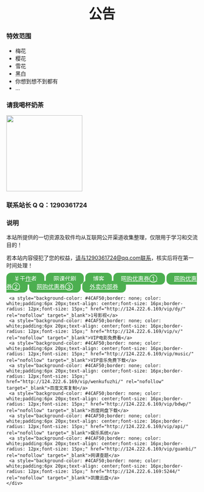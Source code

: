 <h1 align="center" style="font-size:35px;">公告</h1>

### 特效范围
- 梅花
- 樱花
- 雪花
- 黑白
- 你想到想不到都有
- ...


### 请我喝杯奶茶

<img src="https://pic.imgdb.cn/item/6153f6f72ab3f51d91f8ef3b.png" width="200px">

### 联系站长 Q Q：1290361724

### 说明

本站所提供的一切资源及软件均从互联网公开渠道收集整理，仅限用于学习和交流目的！

若本站内容侵犯了您的权益，请与1290361724@qq.com联系，核实后将在第一时间处理！

<a style="background-color: #4CAF50;border: none; color: white;padding:6px 20px;text-align: center;font-size: 16px;border-radius: 12px;font-size: 15px;" href="http://124.222.6.169/about/" rel="nofollow" target="_blank" >关于作者</a>
     <a style="background-color: #4CAF50;border: none; color: white;padding:6px 20px;text-align: center;font-size: 16px;border-radius: 12px;font-size: 15px;" href="http://124.222.6.169/wk/123/" rel="nofollow" target="_blank"  >网课代刷</a>
    <a style="background-color: #4CAF50;border: none; color: white;padding:6px 20px;text-align: center;font-size: 16px;border-radius: 12px;font-size: 15px;" href="http://124.222.6.169/blog/" rel="nofollow" target="_blank"  >博客</a>
     <a style="background-color: #4CAF50;border: none; color: white;padding:6px 20px;text-align: center;font-size: 16px;border-radius: 12px;font-size: 15px;" href="http://gwzs.haotquan.com" rel="nofollow" target="_blank" >网购优惠券①</a>
     <a style="background-color: #4CAF50;border: none; color: white;padding:6px 20px;text-align: center;font-size: 16px;border-radius: 12px;font-size: 15px;" href="http://124.222.6.169/youhui/hdk" rel="nofollow" target="_blank" >网购优惠券②</a>
     <a style="background-color: #4CAF50;border: none; color: white;padding:6px 20px;text-align: center;font-size: 16px;border-radius: 12px;font-size: 15px;" href="http://124.222.6.169/youhui/dtk" rel="nofollow" target="_blank" >网购优惠券③</a>
     <a style="background-color: #4CAF50;border: none; color: white;padding:6px 20px;text-align: center;font-size: 16px;border-radius: 12px;font-size: 15px;" href="http://124.222.6.169/vip/waimai/" rel="nofollow" target="_blank" >外卖内部券</a>
      
     <a style="background-color: #4CAF50;border: none; color: white;padding:6px 20px;text-align: center;font-size: 16px;border-radius: 12px;font-size: 15px;" href="http://124.222.6.169/vip/dy/" rel="nofollow" target="_blank">1号影视</a>
     <a style="background-color: #4CAF50;border: none; color: white;padding:6px 20px;text-align: center;font-size: 16px;border-radius: 12px;font-size: 15px;" href="http://124.222.6.169/vip/v/" rel="nofollow" target="_blank">VIP电影免费看</a>
     <a style="background-color: #4CAF50;border: none; color: white;padding:6px 20px;text-align: center;font-size: 16px;border-radius: 12px;font-size: 15px;" href="http://124.222.6.169/vip/music/" rel="nofollow" target="_blank">VIP音乐免费下载</a>
     <a style="background-color: #4CAF50;border: none; color: white;padding:6px 20px;text-align: center;font-size: 16px;border-radius: 12px;font-size: 15px;" href="http://124.222.6.169/vip/wenkufuzhi/" rel="nofollow" target="_blank">百度文库复制</a>
     <a style="background-color: #4CAF50;border: none; color: white;padding:6px 20px;text-align: center;font-size: 16px;border-radius: 12px;font-size: 15px;" href="http://124.222.6.169/vip/bdwp/" rel="nofollow" target="_blank">百度网盘下载</a>
     <a style="background-color: #4CAF50;border: none; color: white;padding:6px 20px;text-align: center;font-size: 16px;border-radius: 12px;font-size: 15px;" href="http://124.222.6.169/vip/api/" rel="nofollow" target="_blank">娱乐系统</a>
     <a style="background-color: #4CAF50;border: none; color: white;padding:6px 20px;text-align: center;font-size: 16px;border-radius: 12px;font-size: 15px;" href="http://124.222.6.169/vip/guanbi/" rel="nofollow" target="_blank">网课查题</a>
     <a style="background-color: #4CAF50;border: none; color: white;padding:6px 20px;text-align: center;font-size: 16px;border-radius: 12px;font-size: 15px;" href="http://124.222.6.169:5244/" rel="nofollow" target="_blank">凯撒云盘</a>
    </div>